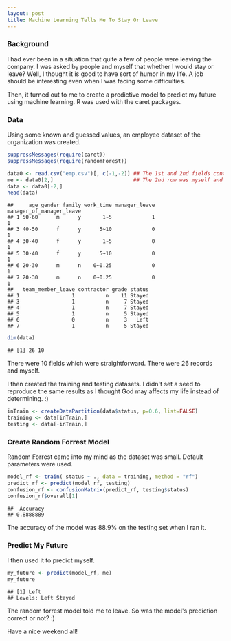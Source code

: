 ```yaml
---
layout: post
title: Machine Learning Tells Me To Stay Or Leave
---
```


### Background
I had ever been in a situation that quite a few of people were leaving the company. I was asked by people and myself that whether I would stay or leave? Well, I thought it is good to have sort of humor in my life. A job should be interesting even when I was facing some difficulties.

Then, it turned out to me to create a predictive model to predict my future using machine learning. R was used with the caret packages.

### Data
Using some known and guessed values, an employee dataset of the organization was created.


```r
suppressMessages(require(caret))
suppressMessages(require(randomForest))

data0 <- read.csv("emp.csv")[, c(-1,-2)] ## The 1st and 2nd fields contains identities and were removed.
me <- data0[2,]                          ## The 2nd row was myself and was removed.
data <- data0[-2,]
head(data)
```

```
##     age gender family work_time manager_leave manager_of_manager_leave
## 1 50-60      m      y       1~5             1                        1
## 3 40-50      f      y      5~10             0                        1
## 4 30-40      f      y       1~5             0                        1
## 5 30-40      f      y      5~10             0                        1
## 6 20-30      m      n    0~0.25             0                        1
## 7 20-30      m      n    0~0.25             0                        1
##   team_member_leave contractor grade status
## 1                 1          n    11 Stayed
## 3                 1          n     7 Stayed
## 4                 1          n     7 Stayed
## 5                 1          n     5 Stayed
## 6                 0          n     3   Left
## 7                 1          n     5 Stayed
```

```r
dim(data)
```

```
## [1] 26 10
```

There were 10 fields which were straightforward. There were 26 records and myself.

I then created the training and testing datasets. I didn't set a seed to reproduce the same results as I thought God may affects my life instead of determining. :)


```r
inTrain <- createDataPartition(data$status, p=0.6, list=FALSE)
training <- data[inTrain,]
testing <- data[-inTrain,]
```

### Create Random Forrest Model
Random Forrest came into my mind as the dataset was small. Default parameters were used.

```r
model_rf <- train( status ~ ., data = training, method = "rf")
predict_rf <- predict(model_rf, testing)
confusion_rf <- confusionMatrix(predict_rf, testing$status)
confusion_rf$overall[1]
```

```
##  Accuracy 
## 0.8888889
```
The accuracy of the model was 88.9% on the testing set when I ran it. 

### Predict My Future
I then used it to predict myself.

```r
my_future <- predict(model_rf, me)
my_future
```

```
## [1] Left
## Levels: Left Stayed
```
The random forrest model told me to leave. So was the model's prediction correct or not? :)

Have a nice weekend all!

